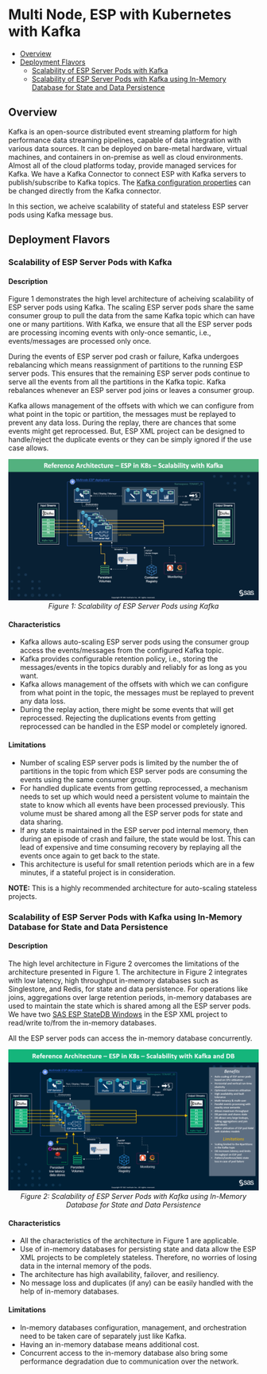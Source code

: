 # Multi Node, ESP with Kubernetes with Kafka

* [Overview](multi_node_esp_kubernetes_using_kafka.md#overview)
* [Deployment Flavors](multi_node_esp_kubernetes_using_kafka.md#deployment-flavors)
  * [Scalability of ESP Server Pods with Kafka](multi_node_esp_kubernetes_using_kafka.md#scalability-of-esp-server-pods-with-kafka)
  * [Scalability of ESP Server Pods with Kafka using In-Memory Database for State and Data Persistence](multi_node_esp_kubernetes_using_kafka.md#scalability-of-esp-server-pods-with-kafka-using-in-memory-database-for-state-and-data-persistence)

## Overview
Kafka is an open-source distributed event streaming platform for high performance data streaming pipelines, capable of data integration with various data sources. It can be deployed on bare-metal hardware, virtual machines, and containers in on-premise as well as cloud environments. Almost all of the cloud platforms today, provide managed services for Kafka. 
We have a Kafka Connector to connect ESP with Kafka servers to publish/subscribe to Kafka topics. The [Kafka configuration properties](https://github.com/edenhill/librdkafka/blob/master/CONFIGURATION.md) can be changed directly from the Kafka connector.

In this section, we acheive scalability of stateful and stateless ESP server pods using Kafka message bus. 

## Deployment Flavors

### Scalability of ESP Server Pods with Kafka

#### Description
Figure 1 demonstrates the high level architecture of acheiving scalability of ESP server pods using Kafka. The scaling ESP server pods share the same consumer group to pull the data from the same Kafka topic which can have one or many partitions. With Kafka, we ensure that all the ESP server pods are processing incoming events with only-once semantic, i.e., events/messages are processed only once. 

During the events of ESP server pod crash or failure, Kafka undergoes rebalancing which means reassignment of partitions to the running ESP server pods. This ensures that the remaining ESP server pods continue to serve all the events from all the partitions in the Kafka topic. Kafka rebalances whenever an ESP server pod joins or leaves a consumer group. 

Kafka allows management of the offsets with which we can configure from what point in the topic or partition, the messages must be replayed to prevent any data loss. During the replay, there are chances that some events might get reprocessed. But, ESP XML project can be designed to handle/reject the duplicate events or they can be simply ignored if the use case allows. 

<p align="center">
 <img src="images/ESP_Scaling_with_Kafka.png"/>
    <br>
    <em>Figure 1: Scalability of ESP Server Pods using Kafka</em>
</p>

#### Characteristics
- Kafka allows auto-scaling ESP server pods using the consumer group access the events/messages from the configured Kafka topic.
- Kafka provides configurable retention policy, i.e., storing the messages/events in the topics durably and reliably for as long as you want.
- Kafka allows management of the offsets with which we can configure from what point in the topic, the messages must be replayed to prevent any data loss.
- During the replay action, there might be some events that will get reprocessed. Rejecting the duplications events from getting reprocessed can be handled in the ESP model or completely ignored.

#### Limitations
- Number of scaling ESP server pods is limited by the number the of partitions in the topic from which ESP server pods are consuming the events using the same consumer group.
- For handled duplicate events from getting reprocessed, a mechanism needs to set up which would need a persistent volume to maintain the state to know which all events have been processed previously. This volume must be shared among all the ESP server pods for state and data sharing.
- If any state is maintained in the ESP server pod internal memory, then during an episode of crash and failure, the state would be lost. This can lead of expensive and time consuming recovery by replaying all the events once again to get back to the state.
- This architecture is useful for small retention periods which are in a few minutes, if a stateful project is in consideration. 

**NOTE:** This is a highly recommended architecture for auto-scaling stateless projects.

### Scalability of ESP Server Pods with Kafka using In-Memory Database for State and Data Persistence

#### Description
The high level architecture in Figure 2 overcomes the limitations of the architecture presented in Figure 1. The architecture in Figure 2 integrates with low latency, high throughput in-memory databases such as Singlestore, and Redis, for state and data persistence. For operations like joins, aggregations over large retention periods, in-memory databases are used to maintain the state which is shared among all the ESP server pods. We have two [SAS ESP StateDB Windows](https://go.documentation.sas.com/doc/en/espcdc/v_029/espcreatewindows/n01c9h6p6pmlcmn11w46am1xgnum.htm) in the ESP XML project to read/write to/from the in-memory databases. 

All the ESP server pods can access the in-memory database concurrently. 

<p align="center">
 <img src="images/ESP_Scaling_with_Kafka_using_in_memory_DB.png"/>
    <br>
    <em>Figure 2: Scalability of ESP Server Pods with Kafka using In-Memory Database for State and Data Persistence</em>
</p>

#### Characteristics
- All the characteristics of the architecture in Figure 1 are applicable. 
- Use of in-memory databases for persisting state and data allow the ESP XML projects to be completely stateless. Therefore, no worries of losing data in the internal memory of the pods.
- The architecture has high availability, failover, and resiliency.
- No message loss and duplicates (if any) can be easily handled with the help of in-memory databases.


#### Limitations
- In-memory databases configuration, management, and orchestration need to be taken care of separately just like Kafka.
- Having an in-memory database means additional cost. 
- Concurrent access to the in-memory database also bring some performance degradation due to communication over the network.

